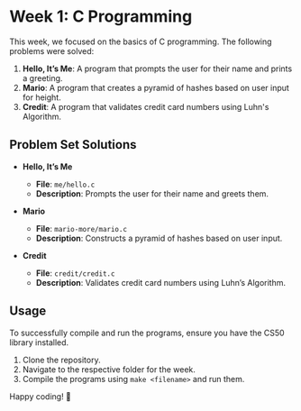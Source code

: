 # Week 1: C Programming

This week, we focused on the basics of C programming. The following problems were solved:

1. **Hello, It’s Me**: A program that prompts the user for their name and prints a greeting.
2. **Mario**: A program that creates a pyramid of hashes based on user input for height.
3. **Credit**: A program that validates credit card numbers using Luhn's Algorithm.

## Problem Set Solutions

- **Hello, It’s Me**
    - **File**: `me/hello.c`
    - **Description**: Prompts the user for their name and greets them.
  
- **Mario**
    - **File**: `mario-more/mario.c`
    - **Description**: Constructs a pyramid of hashes based on user input.

- **Credit**
    - **File**: `credit/credit.c`
    - **Description**: Validates credit card numbers using Luhn’s Algorithm.

## Usage
To successfully compile and run the programs, ensure you have the CS50 library installed. 
1. Clone the repository.
2. Navigate to the respective folder for the week.
3. Compile the programs using `make <filename>` and run them.

Happy coding! 🎉
